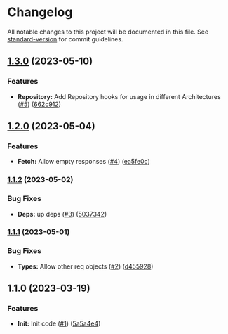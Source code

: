 # Changelog

All notable changes to this project will be documented in this file. See [standard-version](https://github.com/conventional-changelog/standard-version) for commit guidelines.

## [1.3.0](https://github.com/nfqde/nfq-typed-next-api/compare/v1.2.0...v1.3.0) (2023-05-10)


### Features

* **Repository:** Add Repository hooks for usage in different Architectures ([#5](https://github.com/nfqde/nfq-typed-next-api/issues/5)) ([662c912](https://github.com/nfqde/nfq-typed-next-api/commit/662c912f0b1ecef92df76ad6b776f1972a381080))

## [1.2.0](https://github.com/nfqde/nfq-typed-next-api/compare/v1.1.2...v1.2.0) (2023-05-04)


### Features

* **Fetch:** Allow empty responses ([#4](https://github.com/nfqde/nfq-typed-next-api/issues/4)) ([ea5fe0c](https://github.com/nfqde/nfq-typed-next-api/commit/ea5fe0ce2ee902926b380dfdd24e7fcc7396dd88))

### [1.1.2](https://github.com/nfqde/nfq-typed-next-api/compare/v1.1.1...v1.1.2) (2023-05-02)


### Bug Fixes

* **Deps:** up deps ([#3](https://github.com/nfqde/nfq-typed-next-api/issues/3)) ([5037342](https://github.com/nfqde/nfq-typed-next-api/commit/5037342d7c906cf9409818d48122f6f560f29c66))

### [1.1.1](https://github.com/nfqde/nfq-typed-next-api/compare/v1.1.0...v1.1.1) (2023-05-01)


### Bug Fixes

* **Types:** Allow other req objects ([#2](https://github.com/nfqde/nfq-typed-next-api/issues/2)) ([d455928](https://github.com/nfqde/nfq-typed-next-api/commit/d4559288ade59c9b90d9884d9bb96b23282836fe))

## 1.1.0 (2023-03-19)


### Features

* **Init:** Init code ([#1](https://github.com/nfqde/nfq-typed-next-api/issues/1)) ([5a5a4e4](https://github.com/nfqde/nfq-typed-next-api/commit/5a5a4e4a8c16724b779113968880d1b7cd8db26f))
